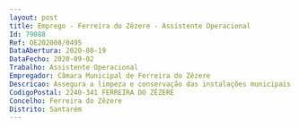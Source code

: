 ```yaml
--- 
layout: post
title: Emprego - Ferreira do Zêzere - Assistente Operacional
Id: 79088
Ref: OE202008/0495
DataAbertura: 2020-08-19
DataFecho: 2020-09-02
Trabalho: Assistente Operacional
Empregador: Câmara Municipal de Ferreira do Zêzere
Descricao: Assegura a limpeza e conservação das instalações municipais  colabora eventualmente nos trabalhos auxiliares de montagem, desmontagem e conservação de equipamentos  Auxilia a execução de cargas e descargas  realiza tarefas de arrumação e distribuição  Executa outras tarefas simples, não especificadas, de carácter manual e exigindo principalmente esforço físico e conhecimentos práticos  Exerce as demais funções que lhe sejam atribuídas por lei ou por Despacho Superior.
CodigoPostal: 2240-341 FERREIRA DO ZÊZERE
Concelho: Ferreira do Zêzere
Distrito: Santarém
--- 
```


